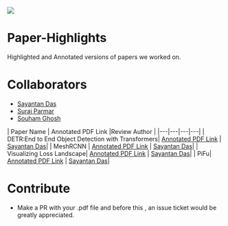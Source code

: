 ![](https://github.com/xournalpp/xournalpp/raw/master/readme/main.png)
# Paper-Highlights
Highlighted and Annotated versions of papers we worked on.

# Collaborators
- [Sayantan Das](https://github.com/ucalyptus/)
- [Suraj Parmar](https://github.com/parmarsuraj99/)
- [Souham Ghosh](https://github.com/Sgsouham/)

| Paper Name  | Annotated PDF Link |Review Author |
|---|---|---|---|
| DETR:End to End Object Detection with Transformers| [Annotated PDF Link](https://github.com/ucalyptus/Paper-Highlights/blob/master/DETR_up.pdf) | [Sayantan Das](https://github.com/ucalyptus/)|
| MeshRCNN | [Annotated PDF Link](https://github.com/ucalyptus/Paper-Highlights/blob/master/MESHRCNN_up.pdf) | [Sayantan Das](https://github.com/ucalyptus/)|
| Visualizing Loss Landscape| [Annotated PDF Link](https://github.com/ucalyptus/Paper-Highlights/blob/master/Visualizing%20Loss%20Landscape_up.pdf) | [Sayantan Das](https://github.com/ucalyptus/)|
| PiFu| [Annotated PDF Link](https://github.com/ucalyptus/Paper-Highlights/blob/master/pifu_up.pdf) | [Sayantan Das](https://github.com/ucalyptus/)|


# Contribute
- Make a PR with your .pdf file and before this , an issue ticket would be greatly appreciated.


